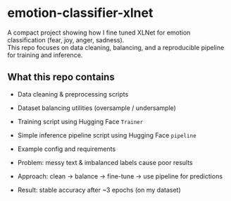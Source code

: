 # emotion-classifier-xlnet

A compact project showing how I fine tuned XLNet for emotion classification (fear, joy, anger, sadness).  
This repo focuses on data cleaning, balancing, and a reproducible pipeline for training and inference.

## What this repo contains
- Data cleaning & preprocessing scripts  
- Dataset balancing utilities (oversample / undersample)  
- Training script using Hugging Face `Trainer`  
- Simple inference pipeline script using Hugging Face `pipeline`  
- Example config and requirements

- Problem: messy text & imbalanced labels cause poor results  
- Approach: clean → balance → fine-tune → use pipeline for predictions  
- Result: stable accuracy after ~3 epochs (on my dataset)

